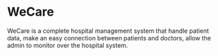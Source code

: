 # WeCare
WeCare is a complete hospital management system that handle patient data, make an easy connection between patients and doctors, allow the admin to monitor over the hospital system.
